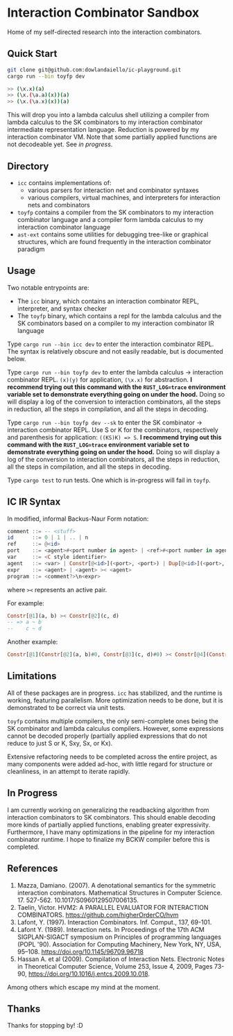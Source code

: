 # Interaction Combinator Sandbox

Home of my self-directed research into the interaction combinators.

## Quick Start

```bash
git clone git@github.com:dowlandaiello/ic-playground.git
cargo run --bin toyfp dev

>> (\x.x)(a)
>> (\x.(\a.a)(x))(a)
>> (\x.(\a.x)(x))(a)
```

This will drop you into a lambda calculus shell utilizing a compiler from lambda calculus to the SK combinators to my interaction combinator intermediate representation language. Reduction is powered by my interaction combinator VM. Note that some partially applied functions are not decodeable yet. See *in progress*.

## Directory

- `icc` contains implementations of:
  - various parsers for interaction net and combinator syntaxes
  - various compilers, virtual machines, and interpreters for interaction nets and combinators
- `toyfp` contains a compiler from the SK combinators to my interaction combinator language and a compiler form lambda calculus to my interaction combinator language
- `ast-ext` contains some utilities for debugging tree-like or graphical structures, which are found frequently in the interaction combinator paradigm

## Usage

Two notable entrypoints are:

- The `icc` binary, which contains an interaction combinator REPL, interpreter, and syntax checker
- The `toyfp` binary, which contains a repl for the lambda calculus and the SK combinators based on a compiler to my interaction combinator IR language

Type `cargo run --bin icc dev` to enter the interaction combinator REPL. The syntax is relatively obscure and not easily readable, but is documented below.

Type `cargo run --bin toyfp dev` to enter the lambda calculus -> interaction combinator REPL. `(x)(y)` for application, `(\x.x)` for abstraction. **I recommend trying out this command with the `RUST_LOG=trace` environment variable set to demonstrate everything going on under the hood.** Doing so will display a log of the conversion to interaction combinators, all the steps in reduction, all the steps in compilation, and all the steps in decoding.

Type `cargo run --bin toyfp dev --sk` to enter the SK combinator -> interaction combinator REPL. Use S or K for the combinators, respectively and parenthesis for application: `((KS)K) => S`. **I recommend trying out this command with the `RUST_LOG=trace` environment variable set to demonstrate everything going on under the hood.** Doing so will display a log of the conversion to interaction combinators, all the steps in reduction, all the steps in compilation, and all the steps in decoding.

Type `cargo test` to run tests. One which is in-progress will fail in `toyfp`.

## IC IR Syntax

In modified, informal Backus-Naur Form notation:

```haskell
comment ::= -- <stuff>
id      ::= 0 | 1 | .. | n
ref     ::= @<id>
port    ::= <agent>#<port number in agent> | <ref>#<port number in agent>
var     ::= <C style identifier>
agent   ::= <var> | Constr[@<id>](<port>, <port>) | Dup[@<id>](<port>, <port>) | Era[@<id>](<port>)
expr    ::= <agent> | <agent> >< <agent>
program ::= <comment?>\n<expr>
```

where `><` represents an active pair.

For example:

```haskell
Constr[@1](a, b) >< Constr[@2](c, d)
-- => a ~ b
--    c ~ d
```

Another example:

```haskell
Constr[@1](Constr[@2](a, b)#0, Constr[@3](c, d)#0) >< Constr[@4](Constr[@5](e, f)#0, Constr[@6](g, h)#0)
```

## Limitations

All of these packages are in progress. `icc` has stabilized, and the runtime is working, featuring parallelism. More optimization needs to be done, but it is demonstrated to be correct via unit tests.

`toyfp` contains multiple compilers, the only semi-complete ones being the SK combinator and lambda calculus compilers. However, some expressions cannot be decoded properly (partially applied expressions that do not reduce to just S or K, Sxy, Sx, or Kx).

Extensive refactoring needs to be completed across the entire project, as many components were added ad-hoc, with little regard for structure or cleanliness, in an attempt to iterate rapidly.

## In Progress

I am currently working on generalizing the readbacking algorithm from interaction combinators to SK combinators. This should enable decoding more kinds of partially applied functions, enabling greater expressivity.
Furthermore, I have many optimizations in the pipeline for my interaction combinator runtime. I hope to finalize my BCKW compiler before this is completed.

## References

1. Mazza, Damiano. (2007). A denotational semantics for the symmetric interaction combinators. Mathematical Structures in Computer Science. 17. 527-562. 10.1017/S0960129507006135.
2. Taelin, Victor. HVM2: A PARALLEL EVALUATOR FOR INTERACTION COMBINATORS. https://github.com/higherOrderCO/hvm
3. Lafont, Y. (1997). Interaction Combinators. Inf. Comput., 137, 69-101.
4. Lafont Y. (1989). Interaction nets. In Proceedings of the 17th ACM SIGPLAN-SIGACT symposium on Principles of programming languages (POPL '90). Association for Computing Machinery, New York, NY, USA, 95–108. https://doi.org/10.1145/96709.96718
5. Hassan A. et al (2009). Compilation of Interaction Nets. Electronic Notes in Theoretical Computer Science, Volume 253, Issue 4, 2009, Pages 73-90, https://doi.org/10.1016/j.entcs.2009.10.018.

Among others which escape my mind at the moment.

## Thanks

Thanks for stopping by! :D

